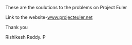These are the soulutions to the problems on Project Euler

Link to the website-www.projecteuler.net

Thank you
 
Rishikesh Reddy. P
